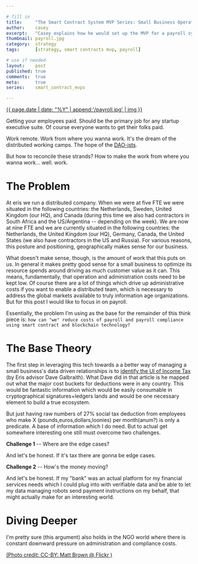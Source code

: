 ```yaml
---

# fill in
title:     "The Smart Contract System MVP Series: Small Business Operating System for the Information Age"
author:    casey
excerpt:   "Casey explains how he would set up the MVP for a payroll system for distributed startups who may not all be located in the same country (e.g., Eris :-) ) to increase the automation of the stakeholders involved in the process."
thumbnail: payroll.jpg
category:  strategy
tags:      [strategy, smart contracts mvp, payroll]

# use if needed
layout:    post
published: true
comments:  true
meta:      true
series:    smart_contract_mvps

---
```


[{{ page.date | date: "%Y" | append:'/payroll.jpg' | img }}](https://www.flickr.com/photos/londonmatt/16016747503/)

Getting your employees paid. Should be the primary job for any startup executive suite. Of course everyone wants to get their folks paid.

Work remote. Work from where you wanna work. It's the dream of the distributed working camps. The hope of the [DAO-ists]().

But how to reconcile these strands? How to make the work from where you wanna work... well. work.

# The Problem

At eris we run a distributed company. When we were at five FTE we were situated in the following countries: the Netherlands, Sweden, United Kingdom (our HQ), and Canada (during this time we also had contractors in South Africa and the US/Argentina -- depending on the week). We are now at nine FTE and we are currently situated in the following countries: the Netherlands, the United Kingdom (our HQ), Germany, Canada, the United States (we also have contractors in the US and Russia). For various reasons, this posture and positioning, geographically makes sense for our business.

What doesn't make sense, though, is the amount of work that this puts on us. In general it makes pretty good sense for a small business to optimize its resource spends around driving as much customer value as it can. This means, fundamentally, that operation and administration costs need to be kept low. Of course there are a lot of things which drive up administrative costs if you want to enable a distributed team, which is necessary to address the global markets available to truly information age organizations. But for this post I would like to focus in on payroll.

Essentially, the problem I'm using as the base for the remainder of this think piece is: `how can "we" reduce costs of payroll and payroll compliance using smart contract and blockchain technology?`

# The Base Theory

The first step in leveraging this tech towards a a better way of managing a small business's data driven relationships is to [identify the UI of Income Tax](https://medium.com/design-matters-4/the-ui-of-income-tax-e4a28691451#.85296q7b3) (by Eris advisor Dave Galbraith). What Dave did in that article is he mapped out what the major cost buckets for deductions were in any country. This would be fantastic information which would be easily consumable in cryptographical signatures+ledgers lands and would be one necessary element to build a true ecosystem.

But just having raw numbers of 27% social tax deduction from employees who make X (pounds,euros,dollars,loonies) per month(anum?) is only a predicate. A base of information which I do need. But to actual get somewhere interesting one still must overcome two challenges.

**Challenge 1** -- Where are the edge cases?

And let's be honest. If it's tax there are gonna be edge cases.

**Challenge 2** -- How's the money moving?

And let's be honest. If my "bank" was an actual platform for my financial services needs which I could plug into with verifiable data and be able to let my data managing robots send payment instructions on my behalf, that might actually make for an interesting world.

# Diving Deeper







I'm pretty sure (this argument) also holds in the NGO world where there is constant downward pressure on administration and compliance costs.


[(Photo credit: CC-BY: Matt Brown @ Flickr )](https://www.flickr.com/photos/londonmatt/)
